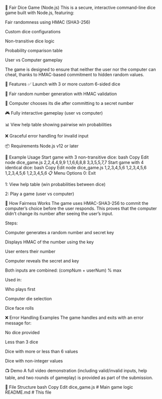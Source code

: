 🎲 Fair Dice Game (Node.js)
This is a secure, interactive command-line dice game built with Node.js, featuring:

Fair randomness using HMAC (SHA3-256)

Custom dice configurations

Non-transitive dice logic

Probability comparison table

User vs Computer gameplay

The game is designed to ensure that neither the user nor the computer can cheat, thanks to HMAC-based commitment to hidden random values.

🚀 Features
✅ Launch with 3 or more custom 6-sided dice

🔐 Fair random number generation with HMAC validation

🧠 Computer chooses its die after committing to a secret number

🎮 Fully interactive gameplay (user vs computer)

📊 View help table showing pairwise win probabilities

❌ Graceful error handling for invalid input

📦 Requirements
Node.js v12 or later

🧪 Example Usage
Start game with 3 non-transitive dice:
bash
Copy
Edit
node dice_game.js 2,2,4,4,9,9 1,1,6,6,8,8 3,3,5,5,7,7
Start game with 4 identical dice:
bash
Copy
Edit
node dice_game.js 1,2,3,4,5,6 1,2,3,4,5,6 1,2,3,4,5,6 1,2,3,4,5,6
📋 Menu Options
0: Exit

1: View help table (win probabilities between dice)

2: Play a game (user vs computer)

🔐 How Fairness Works
The game uses HMAC-SHA3-256 to commit the computer’s choice before the user responds. This proves that the computer didn’t change its number after seeing the user’s input.

Steps:

Computer generates a random number and secret key

Displays HMAC of the number using the key

User enters their number

Computer reveals the secret and key

Both inputs are combined: (compNum + userNum) % max

Used in:

Who plays first

Computer die selection

Dice face rolls

❌ Error Handling Examples
The game handles and exits with an error message for:

No dice provided

Less than 3 dice

Dice with more or less than 6 values

Dice with non-integer values

📺 Demo
A full video demonstration (including valid/invalid inputs, help table, and two rounds of gameplay) is provided as part of the submission.

📁 File Structure
bash
Copy
Edit
dice_game.js     # Main game logic
README.md        # This file
